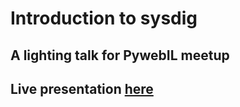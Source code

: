 # Introduction to sysdig

## A lighting talk for PywebIL meetup

## Live presentation [here](https://alonisser.github.io/introduction-sysdig)

